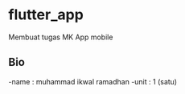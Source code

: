 # flutter_app

Membuat tugas MK App mobile 

## Bio

-name : muhammad ikwal ramadhan
-unit : 1 (satu)
